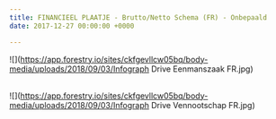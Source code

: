 ```yaml
---
title: FINANCIEEL PLAATJE - Brutto/Netto Schema (FR) - Onbepaald
date: 2017-12-27 00:00:00 +0000

---
```

![](https://app.forestry.io/sites/ckfgevllcw05bq/body-media/uploads/2018/09/03/Infograph Drive Eenmanszaak FR.jpg)<br/> <br/>

![](https://app.forestry.io/sites/ckfgevllcw05bq/body-media/uploads/2018/09/03/Infograph Drive Vennootschap FR.jpg)